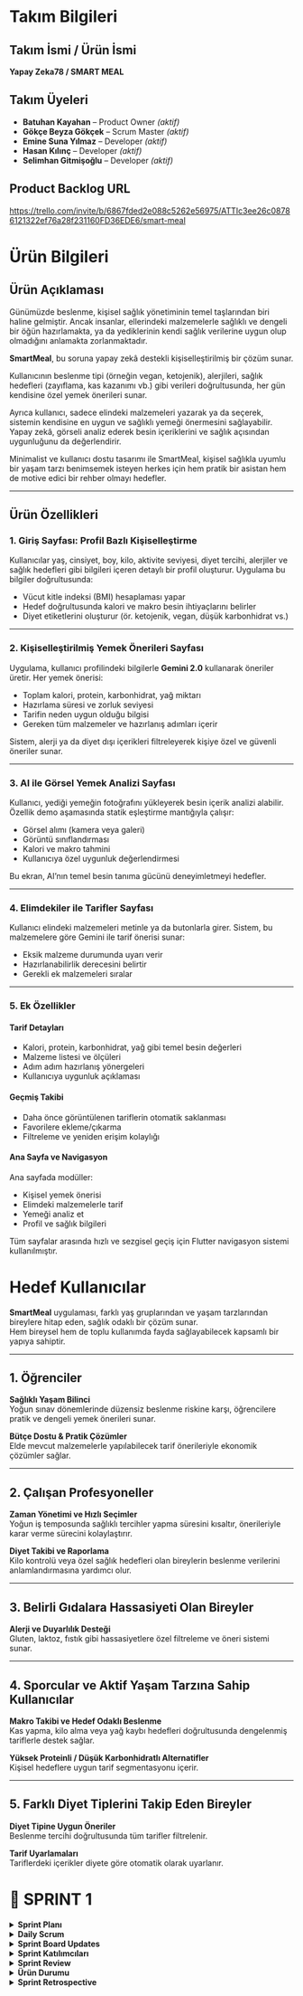 # Takım Bilgileri 

## Takım İsmi / Ürün İsmi  
**Yapay Zeka78 / SMART MEAL**

## Takım Üyeleri  
- **Batuhan Kayahan** – Product Owner _(aktif)_  
- **Gökçe Beyza Gökçek** – Scrum Master _(aktif)_  
- **Emine Suna Yılmaz** – Developer _(aktif)_  
- **Hasan Kılınç** – Developer _(aktif)_  
- **Selimhan Gitmişoğlu** – Developer _(aktif)_

## Product Backlog URL  
https://trello.com/invite/b/6867fded2e088c5262e56975/ATTIc3ee26c08786121322ef76a28f231160FD36EDE6/smart-meal

# Ürün Bilgileri 

## Ürün Açıklaması

Günümüzde beslenme, kişisel sağlık yönetiminin temel taşlarından biri haline gelmiştir. Ancak insanlar, ellerindeki malzemelerle sağlıklı ve dengeli bir öğün hazırlamakta, ya da yediklerinin kendi sağlık verilerine uygun olup olmadığını anlamakta zorlanmaktadır.

**SmartMeal**, bu soruna yapay zekâ destekli kişiselleştirilmiş bir çözüm sunar.

Kullanıcının beslenme tipi (örneğin vegan, ketojenik), alerjileri, sağlık hedefleri (zayıflama, kas kazanımı vb.) gibi verileri doğrultusunda, her gün kendisine özel yemek önerileri sunar.

Ayrıca kullanıcı, sadece elindeki malzemeleri yazarak ya da seçerek, sistemin kendisine en uygun ve sağlıklı yemeği önermesini sağlayabilir. Yapay zekâ, görseli analiz ederek besin içeriklerini ve sağlık açısından uygunluğunu da değerlendirir.

Minimalist ve kullanıcı dostu tasarımı ile SmartMeal, kişisel sağlıkla uyumlu bir yaşam tarzı benimsemek isteyen herkes için hem pratik bir asistan hem de motive edici bir rehber olmayı hedefler.

---

## Ürün Özellikleri

### 1. Giriş Sayfası: Profil Bazlı Kişiselleştirme

Kullanıcılar yaş, cinsiyet, boy, kilo, aktivite seviyesi, diyet tercihi, alerjiler ve sağlık hedefleri gibi bilgileri içeren detaylı bir profil oluşturur. Uygulama bu bilgiler doğrultusunda:

- Vücut kitle indeksi (BMI) hesaplaması yapar  
- Hedef doğrultusunda kalori ve makro besin ihtiyaçlarını belirler  
- Diyet etiketlerini oluşturur (ör. ketojenik, vegan, düşük karbonhidrat vs.)

---

### 2. Kişiselleştirilmiş Yemek Önerileri Sayfası

Uygulama, kullanıcı profilindeki bilgilerle **Gemini 2.0** kullanarak öneriler üretir. Her yemek önerisi:

- Toplam kalori, protein, karbonhidrat, yağ miktarı  
- Hazırlama süresi ve zorluk seviyesi  
- Tarifin neden uygun olduğu bilgisi  
- Gereken tüm malzemeler ve hazırlanış adımları içerir

Sistem, alerji ya da diyet dışı içerikleri filtreleyerek kişiye özel ve güvenli öneriler sunar.

---

### 3. AI ile Görsel Yemek Analizi Sayfası

Kullanıcı, yediği yemeğin fotoğrafını yükleyerek besin içerik analizi alabilir. Özellik demo aşamasında statik eşleştirme mantığıyla çalışır:

- Görsel alımı (kamera veya galeri)  
- Görüntü sınıflandırması  
- Kalori ve makro tahmini  
- Kullanıcıya özel uygunluk değerlendirmesi

Bu ekran, AI’nın temel besin tanıma gücünü deneyimletmeyi hedefler.

---

### 4. Elimdekiler ile Tarifler Sayfası

Kullanıcı elindeki malzemeleri metinle ya da butonlarla girer. Sistem, bu malzemelere göre Gemini ile tarif önerisi sunar:

- Eksik malzeme durumunda uyarı verir  
- Hazırlanabilirlik derecesini belirtir  
- Gerekli ek malzemeleri sıralar

---

### 5. Ek Özellikler

#### Tarif Detayları

- Kalori, protein, karbonhidrat, yağ gibi temel besin değerleri  
- Malzeme listesi ve ölçüleri  
- Adım adım hazırlanış yönergeleri  
- Kullanıcıya uygunluk açıklaması  

#### Geçmiş Takibi

- Daha önce görüntülenen tariflerin otomatik saklanması  
- Favorilere ekleme/çıkarma  
- Filtreleme ve yeniden erişim kolaylığı  

#### Ana Sayfa ve Navigasyon

Ana sayfada modüller:

- Kişisel yemek önerisi  
- Elimdeki malzemelerle tarif  
- Yemeği analiz et  
- Profil ve sağlık bilgileri

Tüm sayfalar arasında hızlı ve sezgisel geçiş için Flutter navigasyon sistemi kullanılmıştır.



# Hedef Kullanıcılar

**SmartMeal** uygulaması, farklı yaş gruplarından ve yaşam tarzlarından bireylere hitap eden, sağlık odaklı bir çözüm sunar.  
Hem bireysel hem de toplu kullanımda fayda sağlayabilecek kapsamlı bir yapıya sahiptir.

---

## 1. Öğrenciler

**Sağlıklı Yaşam Bilinci**  
Yoğun sınav dönemlerinde düzensiz beslenme riskine karşı, öğrencilere pratik ve dengeli yemek önerileri sunar.

**Bütçe Dostu & Pratik Çözümler**  
Elde mevcut malzemelerle yapılabilecek tarif önerileriyle ekonomik çözümler sağlar.

---

## 2. Çalışan Profesyoneller

**Zaman Yönetimi ve Hızlı Seçimler**  
Yoğun iş temposunda sağlıklı tercihler yapma süresini kısaltır, önerileriyle karar verme sürecini kolaylaştırır.

**Diyet Takibi ve Raporlama**  
Kilo kontrolü veya özel sağlık hedefleri olan bireylerin beslenme verilerini anlamlandırmasına yardımcı olur.

---

## 3. Belirli Gıdalara Hassasiyeti Olan Bireyler

**Alerji ve Duyarlılık Desteği**  
Gluten, laktoz, fıstık gibi hassasiyetlere özel filtreleme ve öneri sistemi sunar.

---

## 4. Sporcular ve Aktif Yaşam Tarzına Sahip Kullanıcılar

**Makro Takibi ve Hedef Odaklı Beslenme**  
Kas yapma, kilo alma veya yağ kaybı hedefleri doğrultusunda dengelenmiş tariflerle destek sağlar.

**Yüksek Proteinli / Düşük Karbonhidratlı Alternatifler**  
Kişisel hedeflere uygun tarif segmentasyonu içerir.

---

## 5. Farklı Diyet Tiplerini Takip Eden Bireyler

**Diyet Tipine Uygun Öneriler**  
Beslenme tercihi doğrultusunda tüm tarifler filtrelenir.

**Tarif Uyarlamaları**  
Tariflerdeki içerikler diyete göre otomatik olarak uyarlanır.


# 📍 SPRINT 1

<details>
<summary><strong> Sprint Planı</strong></summary>

**Sprint içinde tamamlanması tahmin edilen puan:** 100 Puan

**Puan tamamlama mantığı:**  
NutriMuse projesi toplamda 300 puanlık bir geliştirme yüküne sahiptir. Proje üç sprint’e bölünerek planlandığı için her sprintte yaklaşık 100 puanlık iş tamamlanması hedeflenmiştir. Sprint 1’de temel altyapı, kullanıcı girişi, profil oluşturma, veri bağlantıları ve navigasyon sistemleri geliştirildiği için bu sprintin yükü 100 puan olarak belirlenmiştir.

</details>

<details>
<summary><strong> Daily Scrum</strong></summary>

Daily Scrum toplantıları, ekip üyelerinin okul ve iş yoğunlukları göz önünde bulundurularak Google Meet üzerinden çevrim içi olarak gerçekleştirilmiştir. Her toplantı sonrasında günlük görev durumları ve ilerlemeler, ekip içi kayıt amacıyla WhatsApp üzerinden yazılı olarak paylaşılmıştır.  
Toplantı notları, görev güncellemeleri ve iletişim akışına dair gerekli dokümanlar eklenmiştir.

### 🗨️ Sprint 1 – WhatsApp & Google Meet Toplantı Kayıtları  
📎 Toplantı ekran görüntüleri ve yazışmalar için:  
👉 [WhatsApp Görsellerine Buradan Ulaşabilirsiniz](https://drive.google.com/drive/folders/1MRBDttWCSHXecd63y1qjKrfANuVOTHiz?usp=drive_link)

</details>

<details>
<summary><strong> Sprint Board Updates</strong></summary>

Trello kullanılarak hazırlanmış sprint planına aşağıdaki görselden ulaşabilirsiniz.  
Sprint görev dağılımı; **To Do**, **In Progress** ve **Done** sütunları altında düzenlenmiştir.

<img width="1402" alt="Ekran Resmi 2025-07-04 23 00 36" src="https://github.com/user-attachments/assets/21e9cc6f-0a55-452b-92b8-1d5fe908d501" />

</details>

<details>
<summary><strong> Sprint Katılımcıları</strong></summary>

- Batuhan Kayahan – Product Owner  
- Gökçe Beyza Gökçek – Scrum Master  
- Emine Suna Yılmaz – Developer  
- Hasan Kılınç – Developer  
- Selimhan Gitmişoğlu – Developer  

</details>

<details>
<summary><strong> Sprint Review</strong></summary>

- Proje fikri belirlendi: Yapay zekâ destekli kişisel beslenme öneri uygulaması olarak karar verildi  
- Uygulama kapsamı, hedef kullanıcılar ve temel modüller tanımlandı  
- Geliştirme teknolojileri seçildi: Flutter, Firebase, Gemini API  
- GitHub repository oluşturuldu ve temel proje yapısı kuruldu  
- Flutter projesi başlatıldı ve klasör yapısı oluşturuldu  
- Firebase Auth entegrasyonu tamamlandı  
- Google ile giriş ve e-posta/şifre kayıt ekranları geliştirildi  
- Giriş sonrası yönlendirme akışı tamamlandı  
- Kullanıcı profil oluşturma formu geliştirildi (diyet tipi, hedef, yaş, kilo, alerjiler vb.)  
- Profil formunun Firebase’e veri yazma işlemi başarıyla tamamlandı  
- Ana menü ve alt navigasyon sistemi geliştirildi  
- Ana menüde 3 sekme tanımlandı: “Bugün Ne Yesem?”, “Yemeği Analiz Et”, “Elimdeki Malzemelerle Tarif”  
- “Bugün Ne Yesem?” sayfası dummy içerikle geliştirildi  
- Öneri detay sayfası oluşturuldu  
- Kullanıcı profil özet kartı entegre edildi  
- “Elimdeki Malzemelerle Tarif” sayfasının arayüzü tamamlandı  
- “Yemeği Fotoğrafla Analiz Et” sayfasının arayüzü tamamlandı  
- Sayfalar arası geçiş ve navigasyonlar tamamlandı  
- UI/UX düzenlemeleri yapıldı  
- Test kullanıcılarıyla Firestore veri akışı test edildi  

</details>

<details>
<summary><strong> Ürün Durumu</strong></summary>

Ürün görüntüleri aşağıda sunulmuştur:

![WhatsApp Image 2025-07-03 at 18 17 31](https://github.com/user-attachments/assets/e95f88ab-bdaf-457f-b3a6-3f24920a1230)  
![WhatsApp Image 2025-07-03 at 18 17 32](https://github.com/user-attachments/assets/16e7f634-3840-4ec5-9b13-20b807f9eeab)  
![WhatsApp Image 2025-07-03 at 18 17 33](https://github.com/user-attachments/assets/49f12705-314c-41aa-bbfa-12d4149d5c26)  
![WhatsApp Image 2025-07-03 at 18 17 34](https://github.com/user-attachments/assets/6e96561e-8754-4be1-942d-d04a4c63125d)  
![WhatsApp Image 2025-07-03 at 18 17 34 (1)](https://github.com/user-attachments/assets/b34caf55-bbf2-48ce-8718-c635b6f352e6)  
![WhatsApp Image 2025-07-03 at 18 17 35](https://github.com/user-attachments/assets/75c0ca1e-bed9-4e62-99a8-4ad5d2565220)  
![WhatsApp Image 2025-07-04 at 21 55 59](https://github.com/user-attachments/assets/d0798221-c57a-4d5d-a03c-f3b046120f1b)  
![WhatsApp Image 2025-07-04 at 21 55 59 (1)](https://github.com/user-attachments/assets/65226543-372d-421b-86a3-b8cef33a02b8)

</details>

<details>
<summary><strong> Sprint Retrospective</strong></summary>

**Neler İyi Gitti?**
- Kararları birlikte verdik, neyi nasıl daha iyi yaparız odağı ön plandaydı  
- Ekip içi motivasyon yüksekti, destekleyici ve paylaşımcı bir yapı oluştu  
- Akşam buluşmaları odaklı ve verimliydi (Meet + WhatsApp)  
- Daily/weekly Scrum yapısı sürdürüldü  
- UI/UX’e erken odaklanmak görsel bütünlüğü sağladı  

**Zorlanılan Noktalar**
- Flutter kurulum sürecinde teknik sorunlar yaşandı  
- Zaman zaman çevrim içi olamama nedeniyle iletişim aksadı  
- WhatsApp mesaj trafiği bazı günler yoğunlaştı  
- Firebase auth entegrasyonunda teknik engeller çıktı  

**Aldığımız Kararlar**
- Her sprint için sabit haftalık toplantı günü belirlendi  
- WhatsApp mesajları Trello ile desteklenerek sadeleştirilecek  
- Mini retrospektifler düzenli hale getirilecek  
- “En İyi Katkı” sticker’ı uygulaması başlatılacak  

</details>
